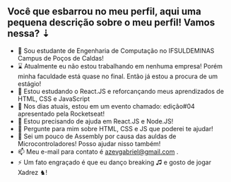 ## Você que esbarrou no meu perfil, aqui uma pequena descrição sobre o meu perfil! Vamos nessa? ⇣

- 🔭 Sou estudante de Engenharia de Computação no IFSULDEMINAS Campus de Poços de Caldas!
- ⌛ Atualmente eu não estou trabalhando em nenhuma empresa! Porém minha faculdade está quase no final. Então já estou a procura de um estágio!
- 🌱 Estou estudando o React.JS e reforcançando meus aprendizados de HTML, CSS e JavaScript
- 👯 Nos dias atuais, estou em um evento chamado: <nlw/> ediçâo#04 apresentado pela Rocketseat! 
- 🤔 Estou precisando de ajuda em React.JS e Node.JS!
- 💬 Pergunte para mim sobre HTML, CSS e JS que poderei te ajudar!
- 💬 Sei um pouco de Assembly por causa das auldas de Microcontroladores! Posso ajudar nisso também!
- 📫 Meu e-mail para contato é azevgabriel@gmail.com . 
- ⚡ Um fato engraçado é que eu danço breaking ♫ e gosto de jogar Xadrez ♞!

